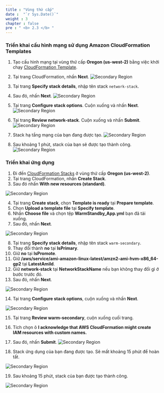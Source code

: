 ```yaml
---
title : "Vùng thứ cấp"
date :  "`r Sys.Date()`" 
weight : 3 
chapter : false
pre : " <b> 2.3 </b> "
---
```

### Triển khai cấu hình mạng sử dụng Amazon CloudFormation Templates
1. Tạo cấu hình mạng tại vùng thứ cấp **Oregon (us-west-2)** bằng việc khởi chạy [CloudFormation Template](https://console.aws.amazon.com/cloudformation/home?region=us-west-2#/stacks/create/template?stackName=network-stack&templateURL=https://ws-assets-prod-iad-r-pdx-f3b3f9f1a7d6a3d0.s3.us-west-2.amazonaws.com/6b7a41c6-3cae-45f2-bf2c-72c64b55d920/NetworkStack.yaml).
2. Tại trang CloudFormation, nhấn **Next**.
![Secondary Region](/images/2.preparation/2.3.secondaryregion/2.3.1secondaryregion.png?width=90pc)


3. Tại trang **Specify stack details**, nhập tên stack ```network-stack```.
4. Sau đó, nhấn **Next**.
![Secondary Region](/images/2.preparation/2.3.secondaryregion/2.3.2secondaryregion.png?width=90pc)

5. Tại trang **Configure stack options**. Cuộn xuống và nhấn **Next**.
![Secondary Region](/images/2.preparation/2.3.secondaryregion/2.3.3secondaryregion.png?width=90pc)

6. Tại trang **Review network-stack**. Cuộn xuống và nhấn  **Submit**.
![Secondary Region](/images/2.preparation/2.3.secondaryregion/2.3.4secondaryregion.png?width=90pc)

7. Stack hạ tầng mạng của bạn đang được tạo.
![Secondary Region](/images/2.preparation/2.3.secondaryregion/2.3.5secondaryregion.png?width=89pc)

8. Sau khoảng 1 phút, stack của bạn sẽ được tạo thành công.
![Secondary Region](/images/2.preparation/2.3.secondaryregion/2.3.6secondaryregion.png?width=89pc)

### Triển khai ứng dụng
1. Đi đến [CloudFormation Stacks](https://us-west-2.console.aws.amazon.com/cloudformation/home?region=us-west-2) ở vùng thứ cấp **Oregon  (us-west-2)**.
2. Tại trang CloudFormation, nhấn **Create Stack**.
3. Sau đó nhấn **With new resources (standard)**.

![Secondary Region](/images/2.preparation/2.3.secondaryregion/2.3.7secondaryregion.png?width=89pc)

4. Tại trang **Create stack**, chọn **Template is ready** tại **Prepare template**.
5. Chọn **Upload a template file** tại **Specify template**.
6. Nhấn **Choose file** và chọn tệp **WarmStandby_App.yml** bạn đã tải xuống.
7. Sau đó, nhấn **Next**.

![Secondary Region](/images/2.preparation/2.3.secondaryregion/2.3.8secondaryregion.png?width=89pc)

8. Tại trang **Specify stack details**, nhập tên stack ```warm-secondary```.
9. Thay đổi thành **no** tại **IsPrimary**.
10. Giữ **no** tại **IsPromote**.
11. Giữ **/aws/service/ami-amazon-linux-latest/amzn2-ami-hvm-x86_64-gp2** tại **LatestAmiId**.
12. Giữ **network-stack** tại **NetworkStackName** nếu bạn không thay đổi gì ở bước trước đó.
13. Sau đó, nhấn **Next**.

![Secondary Region](/images/2.preparation/2.3.secondaryregion/2.3.9secondaryregion.png?width=89pc)

14. Tại trang **Configure stack options**, cuộn xuống và nhấn **Next**.

![Secondary Region](/images/2.preparation/2.3.secondaryregion/2.3.10secondaryregion.png?width=89pc)

15. Tại trang **Review warm-secondary**, cuộn xuống cuối trang.
16. Tích chọn ô **I acknowledge that AWS CloudFormation might create IAM resources with custom names.**
17. Sau đó, nhấn **Submit**.
![Secondary Region](/images/2.preparation/2.3.secondaryregion/2.3.11secondaryregion.png?width=89pc)

18. Stack ứng dụng của bạn đang được tạo. Sẽ mất khoảng 15 phút để hoàn tất.

![Secondary Region](/images/2.preparation/2.3.secondaryregion/2.3.12secondaryregion.png?width=90pc)

19. Sau khoảng 15 phút, stack của bạn được tạo thành công.

![Secondary Region](/images/2.preparation/2.3.secondaryregion/2.3.13secondaryregion.png?width=90pc)